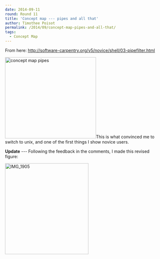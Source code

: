 ```yaml
---
date: 2014-09-11
round: Round 11
title: 'Concept map --- pipes and all that'
author: Timothee Poisot
permalink: /2014/09/concept-map-pipes-and-all-that/
tags:
  - Concept Map
---
```

From here: http://software-carpentry.org/v5/novice/shell/03-pipefilter.html

[<img class="aligncenter size-medium wp-image-8600" alt="concept map pipes" src="http://files.software-carpentry.org/training-course/2014/09/index-300x268.jpeg" width="300" height="268" />][1]This is what convinced me to switch to unix, and one of the first things I show novice users.

**Update** --- Following the feedback in the comments, I made this revised figure:

[<img class="aligncenter size-medium wp-image-8703" alt="IMG_1905" src="http://files.software-carpentry.org/training-course/2014/09/IMG_1905-275x300.jpg" width="275" height="300" />][2]

 [1]: http://files.software-carpentry.org/training-course/2014/09/index.jpeg
 [2]: http://files.software-carpentry.org/training-course/2014/09/IMG_1905.jpg
